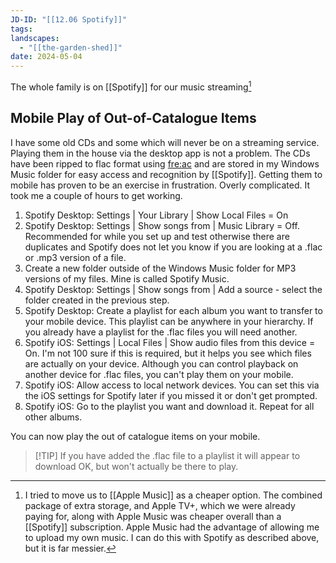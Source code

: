```yaml
---
JD-ID: "[[12.06 Spotify]]"
tags: 
landscapes:
  - "[[the-garden-shed]]"
date: 2024-05-04
---
```

The whole family is on [[Spotify]] for our music streaming[^1]

## Mobile Play of Out-of-Catalogue Items
I have some old CDs and some which will never be on a streaming service. Playing them in the house via the desktop app is not a problem. The CDs have been ripped to flac format using [fre:ac](https://www.freac.org) and are stored in my Windows Music folder for easy access and recognition by [[Spotify]]. Getting them to mobile has proven to be an exercise in frustration. Overly complicated. It took me a couple of hours to get working.
1. Spotify Desktop: Settings | Your Library | Show Local Files = On
2. Spotify Desktop: Settings | Show songs from | Music Library = Off. Recommended for while you set up and test otherwise there are duplicates and Spotify does not let you know if you are looking at a .flac or .mp3 version of a file.
3. Create a new folder outside of the Windows Music folder for MP3 versions of my files. Mine is called Spotify Music.
4. Spotify Desktop: Settings | Show songs from | Add a source - select the folder created in the previous step.
5. Spotify Desktop: Create a playlist for each album you want to transfer to your mobile device. This playlist can be anywhere in your hierarchy. If you already have a playlist for the .flac files you will need another.
6. Spotify iOS: Settings | Local Files | Show audio files from this device = On. I'm not 100 sure if this is required, but it helps you see which files are actually on your device. Although you can control playback on another device for .flac files, you can't play them on your mobile.
7.  Spotify iOS: Allow access to local network devices. You can set this via the iOS settings for Spotify later if you missed it or don't get prompted.
8. Spotify iOS: Go to the playlist you want and download it. Repeat for all other albums.

You can now play the out of catalogue items on your mobile.

> [!TIP] If you have added the .flac file to a playlist it will appear to download OK, but won't actually be there to play.


[^1]: I tried to move us to [[Apple Music]] as a cheaper option. The combined package of extra storage, and Apple TV+, which we were already paying for, along with Apple Music was cheaper overall than a [[Spotify]] subscription. Apple Music had the advantage of allowing me to upload my own music. I can do this with Spotify as described above, but it is far messier.